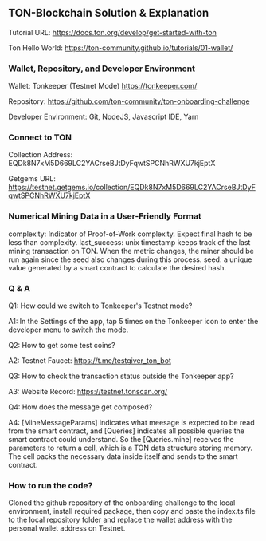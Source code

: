 ## TON-Blockchain Solution &amp; Explanation

Tutorial URL: https://docs.ton.org/develop/get-started-with-ton

Ton Hello World: https://ton-community.github.io/tutorials/01-wallet/

### Wallet, Repository, and Developer Environment

Wallet: Tonkeeper (Testnet Mode) https://tonkeeper.com/

Repository: https://github.com/ton-community/ton-onboarding-challenge

Developer Environment: Git, NodeJS, Javascript IDE, Yarn

### Connect to TON

Collection Address: EQDk8N7xM5D669LC2YACrseBJtDyFqwtSPCNhRWXU7kjEptX

Getgems URL: https://testnet.getgems.io/collection/EQDk8N7xM5D669LC2YACrseBJtDyFqwtSPCNhRWXU7kjEptX

### Numerical Mining Data in a User-Friendly Format
complexity: Indicator of Proof-of-Work complexity. Expect final hash to be less than complexity.
last_success: unix timestamp keeps track of the last mining transaction on TON. When the metric changes, the miner should be run again since the seed also changes during this process.
seed: a unique value generated by a smart contract to calculate the desired hash.

### Q &amp; A

Q1: How could we switch to Tonkeeper's Testnet mode?

A1: In the Settings of the app, tap 5 times on the Tonkeeper icon to enter the developer menu to switch the mode.

Q2: How to get some test coins?

A2: Testnet Faucet: https://t.me/testgiver_ton_bot

Q3: How to check the transaction status outside the Tonkeeper app?

A3: Website Record: https://testnet.tonscan.org/

Q4: How does the message get composed?

A4: [MineMessageParams] indicates what meesage is expected to be read from the smart contract, and [Queries] indicates all possible queries the smart contract could understand. So the [Queries.mine] receives the parameters to return a cell, which is a TON data structure storing memory. The cell packs the necessary data inside itself and sends to the smart contract.

### How to run the code?

Cloned the github repository of the onboarding challenge to the local environment, install required package, then copy and paste the index.ts file to the local repository folder and replace the wallet address with the personal wallet address on Testnet.
